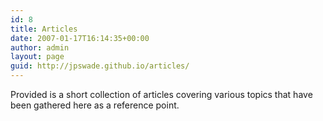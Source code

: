 ```yaml
---
id: 8
title: Articles
date: 2007-01-17T16:14:35+00:00
author: admin
layout: page
guid: http://jpswade.github.io/articles/
---
```

<p class="lead">
  Provided is a short collection of articles covering various topics that have been gathered here as a reference point.
</p>
